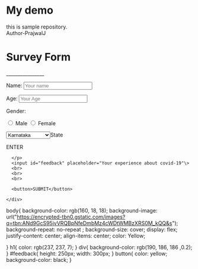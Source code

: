 # My demo
this is sample repository.
<br>
Author-PrajwalJ
<!DOCTYPE html>
<html lang="en">
<head>
    <meta charset="UTF-8">
    <meta name="viewport" content="width=device-width, initial-scale=1.0">
    <title>Document</title>
    <link rel="stylesheet" href="style.css" \>
</head>
<body>
    <div>
        <h1>Survey Form</h1>
        <p>________________</p>
        <p>Name: <input placeholder="Your name"\></p>
        <p>Age: <input placeholder="Your Age"\></p>
        <p>Gender: </p> 
      <label><input type="radio" > Male</label> 
      <label><input type="radio" > Female</label> 
      <p> 
        <select> 
            <label><option>Karnataka</option>
                <option>Andhra Pradesh</option>
            </select>State</label>
            <p>ENTER</p>
            
        
      </p>
      <input id="feedback" placeholder="Your experience about covid-19"\>
      <br>
      <br>
      <br>

      <button>SUBMIT</button>

    </div>
    


    
</body>
</html>

body{
      background-color: rgb(160, 18, 18);
      background-image: url("https://encrypted-tbn0.gstatic.com/images?q=tbn:ANd9GcS95jvVRQBpNfeDmbMz4cWDtWMBzXRS0M_kQQ&s");
      background-repeat: no-repeat ;
      background-size: cover;
      display: flex;
      justify-content: center;
      align-items: center;
      color: Yellow;
      
}
h1{
    color: rgb(237, 237, 7);
}
div{
    background-color: rgb(190, 186, 186 ,0.2);
}
#feedback{
            height: 250px;
            width: 300px;
}
button{
    color: yellow;
    background-color: black;
}
